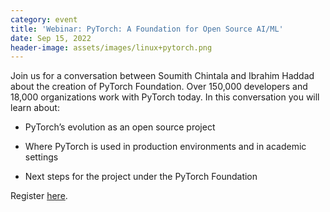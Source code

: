 ```yaml
---
category: event
title: 'Webinar: PyTorch: A Foundation for Open Source AI/ML'
date: Sep 15, 2022
header-image: assets/images/linux+pytorch.png
---
```

Join us for a conversation between Soumith Chintala and Ibrahim Haddad about the creation of PyTorch Foundation. Over 150,000 developers and 18,000 organizations work with PyTorch today. In this conversation you will learn about: 

- PyTorch’s evolution as an open source project

- Where PyTorch is used in production environments and in academic settings

- Next steps for the project under the PyTorch Foundation

Register [here](https://zoom.platform.linuxfoundation.org/webinar/register?project=tlf&id=UVsH4MuQzlvL5PdgwB5ovyqwPO2ApfMUiHLxbA0tHAeLZ9H4NQCB9B36fzLGwVUlZZRbVicX38avt1%2BgRyk%3D&logo=thelinuxfoundation-color.svg&zoomID=98644189429).
